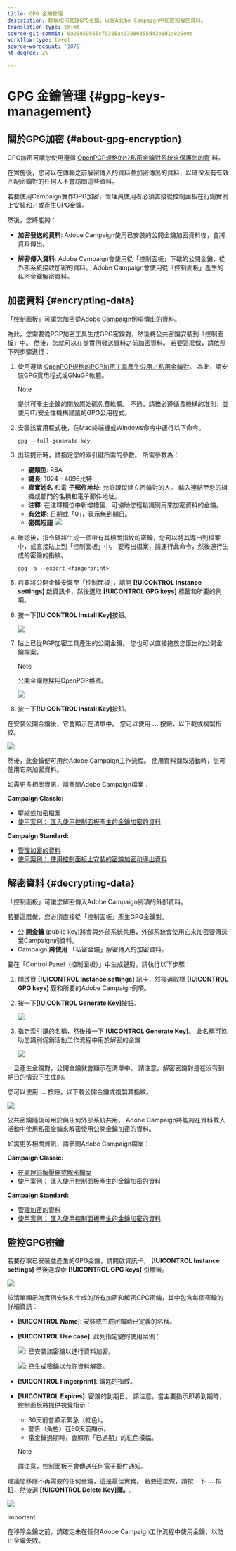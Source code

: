 ```yaml
---
title: GPG 金鑰管理
description: 瞭解如何管理GPG金鑰，以在Adobe Campaign中加密和解密資料。
translation-type: tm+mt
source-git-commit: 6a28859565cf9385ac33886355d43e1d1a825e0e
workflow-type: tm+mt
source-wordcount: '1079'
ht-degree: 2%

---
```



# GPG 金鑰管理 {#gpg-keys-management}

## 關於GPG加密 {#about-gpg-encryption}

GPG加密可讓您使用遵循 [OpenPGP規格的公私密金鑰對系統來保護您的資](https://www.openpgp.org/about/standard/) 料。

在實施後，您可以在傳輸之前解密傳入的資料並加密傳出的資料，以確保沒有有效匹配密鑰對的任何人不會訪問這些資料。

若要使用Campaign實作GPG加密，管理員使用者必須直接從控制面板在行銷實例上安裝和／或產生GPG金鑰。

然後，您將能夠：

* **加密發送的資料**: Adobe Campaign使用已安裝的公開金鑰加密資料後，會將資料傳出。

* **解密傳入資料**: Adobe Campaign會使用從「控制面板」下載的公開金鑰，從外部系統接收加密的資料。 Adobe Campaign會使用從「控制面板」產生的私密金鑰解密資料。

## 加密資料 {#encrypting-data}

「控制面板」可讓您加密從Adobe Campaign例項傳出的資料。

為此，您需要從PGP加密工具生成GPG密鑰對，然後將公共密鑰安裝到「控制面板」中。 然後，您就可以在從實例發送資料之前加密資料。 若要這麼做，請依照下列步驟進行：

1. 使用遵循 [OpenPGP規格的PGP加密工具產生公用／私用金鑰對](https://www.openpgp.org/about/standard/)。 為此，請安裝GPG實用程式或GNuGP軟體。

   >[!NOTE]
   >
   >提供可產生金鑰的開放原始碼免費軟體。 不過，請務必遵循貴機構的准則，並使用IT/安全性機構建議的GPG公用程式。

1. 安裝該實用程式後，在Mac終端機或Windows命令中運行以下命令。

   `gpg --full-generate-key`

1. 出現提示時，請指定您的索引鍵所需的參數。 所需參數為：

   * **鍵類型**: RSA
   * **鍵長**: 1024 - 4096比特
   * **真實姓名** 和電 **子郵件地址**: 允許跟蹤建立密鑰對的人。 輸入連結至您的組織或部門的名稱和電子郵件地址。
   * **注釋**: 在注釋欄位中新增標籤，可協助您輕鬆識別用來加密資料的金鑰。
   * **有效期**: 日期或「0」，表示無到期日。
   * **密碼短語**
   ![](assets/do-not-localize/gpg_command.png)

1. 確認後，指令碼將生成一個帶有其相關指紋的密鑰，您可以將其導出到檔案中，或直接貼上到「控制面板」中。 要導出檔案，請運行此命令，然後運行生成的密鑰的指紋。

   `gpg -a --export <fingerprint>`

1. 若要將公開金鑰安裝至「控制面板」，請開 **[!UICONTROL Instance settings]** 啟資訊卡，然後選取 **[!UICONTROL GPG keys]** 標籤和所要的例項。

1. 按一下&#x200B;**[!UICONTROL Install Key]**&#x200B;按鈕。

   ![](assets/gpg_install_button.png)

1. 貼上已從PGP加密工具產生的公開金鑰。 您也可以直接拖放您匯出的公開金鑰檔案。

   >[!NOTE]
   >
   >公開金鑰應採用OpenPGP格式。

   ![](assets/gpg_install_paste.png)

1. 按一下&#x200B;**[!UICONTROL Install Key]**&#x200B;按鈕。

在安裝公開金鑰後，它會顯示在清單中。 您可以使用 **...** 按鈕，以下載或複製指紋。

![](assets/gpg_install_download.png)

然後，此金鑰便可用於Adobe Campaign工作流程。 使用資料擷取活動時，您可使用它來加密資料。

如需更多相關資訊，請參閱Adobe Campaign檔案：

**Campaign Classic:**

* [壓縮或加密檔案](https://docs.adobe.com/content/help/en/campaign-classic/using/automating-with-workflows/general-operation/how-to-use-workflow-data.html#zipping-or-encrypting-a-file)
* [使用案例： 匯入使用控制面板產生的金鑰加密的資料](https://docs.adobe.com/content/help/en/campaign-classic/using/automating-with-workflows/general-operation/how-to-use-workfow-data.html#use-case-gpg-encrypt)

**Campaign Standard:**

* [管理加密的資料](https://docs.adobe.com/content/help/en/campaign-standard/using/managing-processes-and-data/importing-and-exporting-data/managing-encrypted-data.html)
* [使用案例： 使用控制面板上安裝的密鑰加密和導出資料](https://docs.adobe.com/content/help/en/campaign-standard/using/managing-processes-and-data/importing-and-exporting-data/managing-encrypted-data.html#use-case-gpg-encrypt)

## 解密資料 {#decrypting-data}

「控制面板」可讓您解密傳入Adobe Campaign例項的外部資料。

若要這麼做，您必須直接從「控制面板」產生GPG金鑰對。

* 公 **開金鑰** (public key)將會與外部系統共用，外部系統會使用它來加密要傳送至Campaign的資料。
* Campaign **將使用** 「私密金鑰」解密傳入的加密資料。

要在「Control Panel（控制面板）」中生成鍵對，請執行以下步驟：

1. 開啟資 **[!UICONTROL Instance settings]** 訊卡，然後選取標 **[!UICONTROL GPG keys]** 簽和所要的Adobe Campaign例項。

1. 按一下&#x200B;**[!UICONTROL Generate Key]**&#x200B;按鈕。

   ![](assets/gpg_generate.png)

1. 指定索引鍵的名稱，然後按一下 **!UICONTROL Generate Key]**。 此名稱可協助您識別促銷活動工作流程中用於解密的金鑰

   ![](assets/gpg_generate_name.png)

一旦產生金鑰對，公開金鑰就會顯示在清單中。 請注意，解密密鑰對是在沒有到期日的情況下生成的。

您可以使用 **...** 按鈕，以下載公開金鑰或複製其指紋。

![](assets/gpg_generate_list.png)

公共密鑰隨後可用於與任何外部系統共用。 Adobe Campaign將能夠在資料載入活動中使用私密金鑰來解密使用公開金鑰加密的資料。

如需更多相關資訊，請參閱Adobe Campaign檔案：

**Campaign Classic:**

* [在處理前解壓縮或解密檔案](https://docs.adobe.com/content/help/en/campaign-classic/using/automating-with-workflows/general-operation/importing-data.html#unzipping-or-decrypting-a-file-before-processing)
* [使用案例： 匯入使用控制面板產生的金鑰加密的資料](https://docs.adobe.com/content/help/en/campaign-classic/using/automating-with-workflows/general-operation/importing-data.html#use-case-gpg-decrypt)

**Campaign Standard:**

* [管理加密的資料](https://docs.adobe.com/content/help/en/campaign-standard/using/managing-processes-and-data/importing-and-exporting-data/managing-encrypted-data.html)
* [使用案例： 匯入使用控制面板產生的金鑰加密的資料](https://docs.adobe.com/content/help/en/campaign-standard/using/managing-processes-and-data/importing-and-exporting-data/managing-encrypted-data.html#use-case-gpg-decrypt)

## 監控GPG密鑰

若要存取已安裝並產生的GPG金鑰，請開啟資訊卡， **[!UICONTROL Instance settings]** 然後選取索 **[!UICONTROL GPG keys]** 引標籤。

![](assets/gpg_list.png)

該清單顯示為實例安裝和生成的所有加密和解密GPG密鑰，其中包含每個密鑰的詳細資訊：

* **[!UICONTROL Name]**: 安裝或生成密鑰時已定義的名稱。
* **[!UICONTROL Use case]**: 此列指定鍵的使用案例：

   ![](assets/gpg_icon_encrypt.png): 已安裝該密鑰以進行資料加密。

   ![](assets/gpg_icon_decrypt.png): 已生成密鑰以允許資料解密。

* **[!UICONTROL Fingerprint]**: 鑰匙的指紋。
* **[!UICONTROL Expires]**: 密鑰的到期日。 請注意，當主要指示即將到期時，控制面板將提供視覺指示：

   * 30天前會顯示緊急（紅色）。
   * 警告（黃色）在60天前顯示。
   * 當金鑰過期時，會顯示「已過期」的紅色橫幅。
   >[!NOTE]
   >
   >請注意，控制面板不會傳送任何電子郵件通知。

建議您移除不再需要的任何金鑰，這是最佳實務。 若要這麼做，請按一下 **...** 按鈕，然後選 **[!UICONTROL Delete Key]擇。**.

![](assets/gpg_delete.png)

>[!IMPORTANT]
>
>在移除金鑰之前，請確定未在任何Adobe Campaign工作流程中使用金鑰，以防止金鑰失敗。
